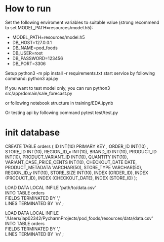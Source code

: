 # How to run
Set the following enviroment variables to suitable value (strong recommend to set MODEL_PATH=resources/model.h5):
- MODEL_PATH=resources/model.h5
- DB_HOST=127.0.0.1
- DB_NAME=pod_foods
- DB_USER=root
- DB_PASSWORD=123456
- DB_PORT=3306

Setup 
python3 -m pip install -r requirements.txt
start service by following command:
python3 api.py

If you want to test model only, you can run
python3 src/app/domain/sale_forecast.py

or following notebook structure in training/EDA.ipynb

Or testing api by following command
pytest test/test.py

# init database
CREATE TABLE orders (
 ID INT(10) PRIMARY KEY ,
 ORDER_ID INT(10) ,
 STORE_ID INT(10),
 REGION_ID_x INT(10),
 BRAND_ID INT(10),
 PRODUCT_ID INT(10),
 PRODUCT_VARIANT_ID INT(10),
 QUANTITY INT(10),
 VARIANT_CASE_PRICE_CENTS INT(10),
 CHECKOUT_DATE DATE,
 PRODUCT_METADATA VARCHAR(50),
 STORE_TYPE VARCHAR(50),
 REGION_ID_y INT(10),
 STORE_SIZE INT(10),
INDEX (ORDER_ID), INDEX (PRODUCT_ID), INDEX (CHECKOUT_DATE), INDEX (STORE_ID)
);

LOAD DATA LOCAL INFILE 'path/to/data.csv' \
     INTO TABLE orders \
     FIELDS TERMINATED BY ',' \
     LINES TERMINATED BY '\n' ;


LOAD DATA LOCAL INFILE '/Users/lap02342/PycharmProjects/pod_foods/resources/data/data.csv' \
     INTO TABLE orders \
     FIELDS TERMINATED BY ',' \
     LINES TERMINATED BY '\n' ;